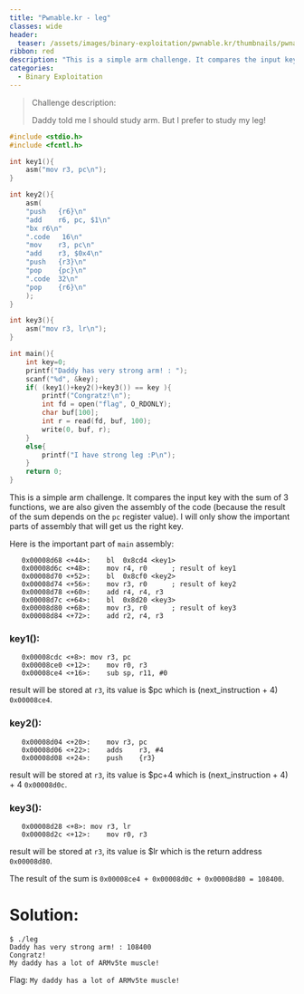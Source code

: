 ```yaml
---
title: "Pwnable.kr - leg"
classes: wide
header:
  teaser: /assets/images/binary-exploitation/pwnable.kr/thumbnails/pwnable.png
ribbon: red
description: "This is a simple arm challenge. It compares the input key with the sum of 3 functions, we are also given the assembly of the code (because the result of the sum depends on the `pc` register value). I will only show the important parts of assembly that will get us the right key..."
categories:
  - Binary Exploitation
---
```


> Challenge description:
>
> Daddy told me I should study arm.
> But I prefer to study my leg!



```c
#include <stdio.h>
#include <fcntl.h>

int key1(){
	asm("mov r3, pc\n");
}

int key2(){
	asm(
	"push	{r6}\n"
	"add	r6, pc, $1\n"
	"bx	r6\n"
	".code   16\n"
	"mov	r3, pc\n"
	"add	r3, $0x4\n"
	"push	{r3}\n"
	"pop	{pc}\n"
	".code	32\n"
	"pop	{r6}\n"
	);
}

int key3(){
	asm("mov r3, lr\n");
}

int main(){
	int key=0;
	printf("Daddy has very strong arm! : ");
	scanf("%d", &key);
	if( (key1()+key2()+key3()) == key ){
		printf("Congratz!\n");
		int fd = open("flag", O_RDONLY);
		char buf[100];
		int r = read(fd, buf, 100);
		write(0, buf, r);
	}
	else{
		printf("I have strong leg :P\n");
	}
	return 0;
}
```

This is a simple arm challenge. It compares the input key with the sum of 3 functions, we are also given the assembly of the code (because the result of the sum depends on the `pc` register value). I will only show the important parts of assembly that will get us the right key.

Here is the important part of `main` assembly:

```
   0x00008d68 <+44>:	bl	0x8cd4 <key1>
   0x00008d6c <+48>:	mov	r4, r0		; result of key1
   0x00008d70 <+52>:	bl	0x8cf0 <key2>
   0x00008d74 <+56>:	mov	r3, r0		; result of key2
   0x00008d78 <+60>:	add	r4, r4, r3
   0x00008d7c <+64>:	bl	0x8d20 <key3>
   0x00008d80 <+68>:	mov	r3, r0		; result of key3
   0x00008d84 <+72>:	add	r2, r4, r3
```

### key1():

```
   0x00008cdc <+8>:	mov	r3, pc
   0x00008ce0 <+12>:	mov	r0, r3
   0x00008ce4 <+16>:	sub	sp, r11, #0
```

result will be stored at `r3`, its value is $pc which is (next_instruction + 4) `0x00008ce4`.

### key2():

```
   0x00008d04 <+20>:	mov	r3, pc
   0x00008d06 <+22>:	adds	r3, #4
   0x00008d08 <+24>:	push	{r3}
```

result will be stored at `r3`, its value is $pc+4 which is (next_instruction + 4) + 4 `0x00008d0c`.

### key3():

```
   0x00008d28 <+8>:	mov	r3, lr
   0x00008d2c <+12>:	mov	r0, r3
```

result will be stored at `r3`, its value is $lr which is the return address `0x00008d80`.

The result of the sum is `0x00008ce4 + 0x00008d0c + 0x00008d80 = 108400`.

# Solution:

```
$ ./leg 
Daddy has very strong arm! : 108400
Congratz!
My daddy has a lot of ARMv5te muscle!
```

Flag: `My daddy has a lot of ARMv5te muscle!`